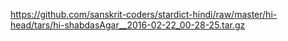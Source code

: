<https://github.com/sanskrit-coders/stardict-hindi/raw/master/hi-head/tars/hi-shabdasAgar__2016-02-22_00-28-25.tar.gz>
